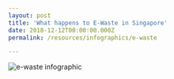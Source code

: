 ```yaml
---
layout: post
title: 'What happens to E-Waste in Singapore'
date: 2018-12-12T00:00:00.000Z
permalink: /resources/infographics/e-waste

---
```



![e-waste infographic](/images/ewaste-infographics.jpg)
